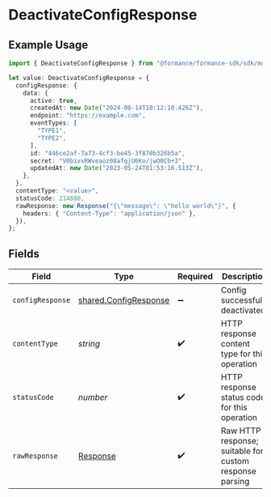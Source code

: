 # DeactivateConfigResponse

## Example Usage

```typescript
import { DeactivateConfigResponse } from "@formance/formance-sdk/sdk/models/operations";

let value: DeactivateConfigResponse = {
  configResponse: {
    data: {
      active: true,
      createdAt: new Date("2024-08-14T10:12:10.426Z"),
      endpoint: "https://example.com",
      eventTypes: [
        "TYPE1",
        "TYPE2",
      ],
      id: "446ce2af-7a73-4cf3-be45-3f870b326b5a",
      secret: "V0bivxRWveaoz08afqjU6Ko/jwO0Cb+3",
      updatedAt: new Date("2023-05-24T01:53:16.513Z"),
    },
  },
  contentType: "<value>",
  statusCode: 214880,
  rawResponse: new Response("{\"message\": \"hello world\"}", {
    headers: { "Content-Type": "application/json" },
  }),
};
```

## Fields

| Field                                                                 | Type                                                                  | Required                                                              | Description                                                           |
| --------------------------------------------------------------------- | --------------------------------------------------------------------- | --------------------------------------------------------------------- | --------------------------------------------------------------------- |
| `configResponse`                                                      | [shared.ConfigResponse](../../../sdk/models/shared/configresponse.md) | :heavy_minus_sign:                                                    | Config successfully deactivated.                                      |
| `contentType`                                                         | *string*                                                              | :heavy_check_mark:                                                    | HTTP response content type for this operation                         |
| `statusCode`                                                          | *number*                                                              | :heavy_check_mark:                                                    | HTTP response status code for this operation                          |
| `rawResponse`                                                         | [Response](https://developer.mozilla.org/en-US/docs/Web/API/Response) | :heavy_check_mark:                                                    | Raw HTTP response; suitable for custom response parsing               |